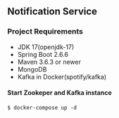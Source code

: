 ## __Notification Service__

### Project Requirements

* JDK 17(openjdk-17)
* Spring Boot 2.6.6
* Maven 3.6.3 or newer
* MongoDB
* Kafka in Docker(spotify/kafka)


#### Start Zookeper and Kafka instance

    $ docker-compose up -d

